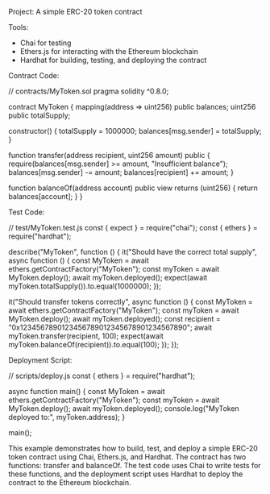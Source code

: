 
Project: A simple ERC-20 token contract

Tools:

- Chai for testing
- Ethers.js for interacting with the Ethereum blockchain
- Hardhat for building, testing, and deploying the contract

Contract Code:

// contracts/MyToken.sol
pragma solidity ^0.8.0;

contract MyToken {
  mapping(address => uint256) public balances;
  uint256 public totalSupply;

  constructor() {
    totalSupply = 1000000;
    balances[msg.sender] = totalSupply;
  }

  function transfer(address recipient, uint256 amount) public {
    require(balances[msg.sender] >= amount, "Insufficient balance");
    balances[msg.sender] -= amount;
    balances[recipient] += amount;
  }

  function balanceOf(address account) public view returns (uint256) {
    return balances[account];
  }
}


Test Code:

// test/MyToken.test.js
const { expect } = require("chai");
const { ethers } = require("hardhat");

describe("MyToken", function () {
  it("Should have the correct total supply", async function () {
    const MyToken = await ethers.getContractFactory("MyToken");
    const myToken = await MyToken.deploy();
    await myToken.deployed();
    expect(await myToken.totalSupply()).to.equal(1000000);
  });

  it("Should transfer tokens correctly", async function () {
    const MyToken = await ethers.getContractFactory("MyToken");
    const myToken = await MyToken.deploy();
    await myToken.deployed();
    const recipient = "0x1234567890123456789012345678901234567890";
    await myToken.transfer(recipient, 100);
    expect(await myToken.balanceOf(recipient)).to.equal(100);
  });
});


Deployment Script:

// scripts/deploy.js
const { ethers } = require("hardhat");

async function main() {
  const MyToken = await ethers.getContractFactory("MyToken");
  const myToken = await MyToken.deploy();
  await myToken.deployed();
  console.log("MyToken deployed to:", myToken.address);
}

main();


This example demonstrates how to build, test, and deploy a simple ERC-20 token contract using Chai, Ethers.js, and Hardhat. The contract has two functions: transfer and balanceOf. The test code uses Chai to write tests for these functions, and the deployment script uses Hardhat to deploy the contract to the Ethereum blockchain.